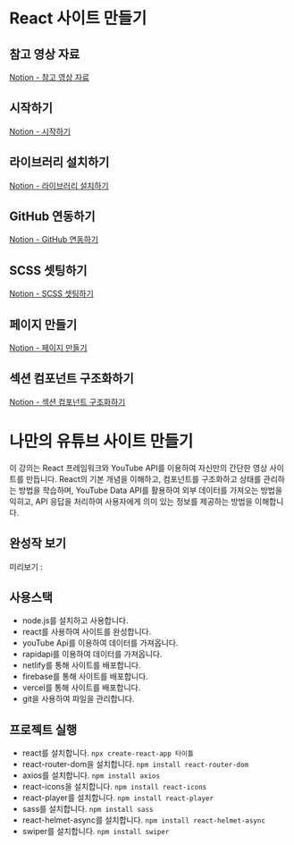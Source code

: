 # React 사이트 만들기

## 참고 영상 자료
[Notion - 참고 영상 자료](https://ten-wax-7f1.notion.site/11f2d214a05b4d6eadab7b530ead0015?pvs=4)

## 시작하기
[Notion - 시작하기](https://ten-wax-7f1.notion.site/0a4d616202b7466bb67abb8997c8984f?pvs=4)

## 라이브러리 설치하기
[Notion - 라이브러리 설치하기](https://ten-wax-7f1.notion.site/89f696350e3748648fe5c6061848d72a?pvs=4)

## GitHub 연동하기
[Notion - GitHub 연동하기](https://ten-wax-7f1.notion.site/GitHub-f7b2726775d04f40a38ecc481bb14f47?pvs=4)

## SCSS 셋팅하기
[Notion - SCSS 셋팅하기](https://ten-wax-7f1.notion.site/SCSS-1be1184693c04190b4d4a091ecb29076?pvs=4)

## 페이지 만들기
[Notion - 페이지 만들기](https://ten-wax-7f1.notion.site/4ded76d80a16488bab1eb672349a9d00?pvs=4)

## 섹션 컴포넌트 구조화하기
[Notion - 섹션 컴포넌트 구조화하기](https://ten-wax-7f1.notion.site/aa826e29c00944eab81c6b2ee6fe83f8?pvs=4)



# 나만의 유튜브 사이트 만들기

이 강의는 React 프레임워크와 YouTube API를 이용하여 자신만의 간단한 영상 사이트를 만듭니다. React의 기본 개념을 이해하고, 컴포넌트를 구조화하고 상태를 관리하는 방법을 학습하며, 
YouTube Data API를 활용하여 외부 데이터를 가져오는 방법을 익히고, API 응답을 처리하여 사용자에게 의미 있는 정보를 제공하는 방법을 이해합니다.

## 완성작 보기
미리보기 : 

## 사용스택
- node.js를 설치하고 사용합니다. 
- react를 사용하여 사이트를 완성합니다. 
- youTube Api를 이용하여 데이터를 가져옵니다.
- rapidapi를 이용하여 데이터를 가져옵니다.
- netlify를 통해 사이트를 배포합니다.
- firebase를 통해 사이트를 배포합니다.
- vercel를 통해 사이트를 배포합니다.
- git을 사용하여 파일을 관리합니다.

## 프로젝트 실행
- react를 설치합니다. `npx create-react-app 타이틀`
- react-router-dom을 설치합니다. `npm install react-router-dom`
- axios를 설치합니다. `npm install axios`
- react-icons을 설치합니다. `npm install react-icons`
- react-player를 설치합니다. `npm install react-player`
- sass를 설치합니다. `npm install sass`
- react-helmet-async를 설치합니다. `npm install react-helmet-async`
- swiper를 설치합니다. `npm install swiper`